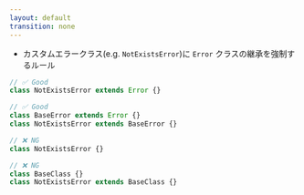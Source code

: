 ```yaml
---
layout: default
transition: none
---
```


<style scoped>
.slidev-vclick-hidden {
  display: none;
}
</style>

<section-title title="型情報 カスタム Lint ルールの開発" />

<div class="_bullet" v-click="1">

* カスタムエラークラス(e.g. `NotExistsError`)に `Error` クラスの継承を強制するルール

</div>

<div v-click="2">

```ts
// ✅ Good
class NotExistsError extends Error {}

// ✅ Good
class BaseError extends Error {}
class NotExistsError extends BaseError {}

// ❌ NG
class NotExistsError {}

// ❌ NG
class BaseClass {}
class NotExistsError extends BaseClass {}
```

</div>

<!-- 
今回は、`typescript-eslint/parser`によって生成された AST から 型情報を取得する方法について理解を深めることを目的として、ルールを実装します。

[click] 架空のシナリオとして「カスタムエラークラスが、標準の`Error`クラスを継承しているかを判断し、継承していない場合は規約違反とする」というものを考えます。

具体的な正常ケース、異常ケースのコードとしては、こちらのようになります

[click] `NotExistsError`や`BaseError`など、クラス名の末尾に 「Error」 とつく場合で、`Error`クラスを直接、あるいは間接的に継承している場合は正常としています。
一方で末尾に「Error」がつくクラスが、標準の Error クラスを継承していない場合は、異常としています。

このシナリオに基づいたルール実装の流れとしては、このようになります。
-->